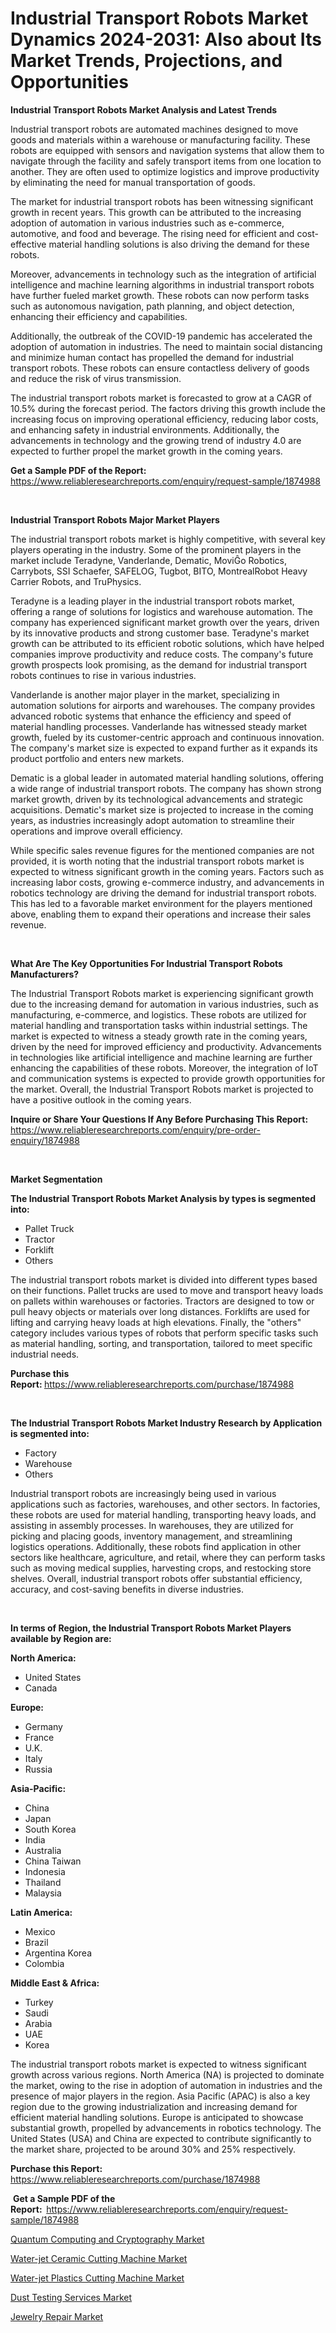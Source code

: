 <p><h1>Industrial Transport Robots Market Dynamics 2024-2031: Also about Its Market Trends, Projections, and Opportunities</h1></p><p><strong>Industrial Transport Robots Market Analysis and Latest Trends</strong></p>
<p><p>Industrial transport robots are automated machines designed to move goods and materials within a warehouse or manufacturing facility. These robots are equipped with sensors and navigation systems that allow them to navigate through the facility and safely transport items from one location to another. They are often used to optimize logistics and improve productivity by eliminating the need for manual transportation of goods.</p><p>The market for industrial transport robots has been witnessing significant growth in recent years. This growth can be attributed to the increasing adoption of automation in various industries such as e-commerce, automotive, and food and beverage. The rising need for efficient and cost-effective material handling solutions is also driving the demand for these robots.</p><p>Moreover, advancements in technology such as the integration of artificial intelligence and machine learning algorithms in industrial transport robots have further fueled market growth. These robots can now perform tasks such as autonomous navigation, path planning, and object detection, enhancing their efficiency and capabilities.</p><p>Additionally, the outbreak of the COVID-19 pandemic has accelerated the adoption of automation in industries. The need to maintain social distancing and minimize human contact has propelled the demand for industrial transport robots. These robots can ensure contactless delivery of goods and reduce the risk of virus transmission.</p><p>The industrial transport robots market is forecasted to grow at a CAGR of 10.5% during the forecast period. The factors driving this growth include the increasing focus on improving operational efficiency, reducing labor costs, and enhancing safety in industrial environments. Additionally, the advancements in technology and the growing trend of industry 4.0 are expected to further propel the market growth in the coming years.</p></p>
<p><strong>Get a Sample PDF of the Report:&nbsp;</strong> <a href="https://www.reliableresearchreports.com/enquiry/request-sample/1874988">https://www.reliableresearchreports.com/enquiry/request-sample/1874988</a></p>
<p>&nbsp;</p>
<p><strong>Industrial Transport Robots Major Market Players</strong></p>
<p><p>The industrial transport robots market is highly competitive, with several key players operating in the industry. Some of the prominent players in the market include Teradyne, Vanderlande, Dematic, MoviĜo Robotics, Carrybots, SSI Schaefer, SAFELOG, Tugbot, BITO, MontrealRobot Heavy Carrier Robots, and TruPhysics.</p><p>Teradyne is a leading player in the industrial transport robots market, offering a range of solutions for logistics and warehouse automation. The company has experienced significant market growth over the years, driven by its innovative products and strong customer base. Teradyne's market growth can be attributed to its efficient robotic solutions, which have helped companies improve productivity and reduce costs. The company's future growth prospects look promising, as the demand for industrial transport robots continues to rise in various industries.</p><p>Vanderlande is another major player in the market, specializing in automation solutions for airports and warehouses. The company provides advanced robotic systems that enhance the efficiency and speed of material handling processes. Vanderlande has witnessed steady market growth, fueled by its customer-centric approach and continuous innovation. The company's market size is expected to expand further as it expands its product portfolio and enters new markets.</p><p>Dematic is a global leader in automated material handling solutions, offering a wide range of industrial transport robots. The company has shown strong market growth, driven by its technological advancements and strategic acquisitions. Dematic's market size is projected to increase in the coming years, as industries increasingly adopt automation to streamline their operations and improve overall efficiency.</p><p>While specific sales revenue figures for the mentioned companies are not provided, it is worth noting that the industrial transport robots market is expected to witness significant growth in the coming years. Factors such as increasing labor costs, growing e-commerce industry, and advancements in robotics technology are driving the demand for industrial transport robots. This has led to a favorable market environment for the players mentioned above, enabling them to expand their operations and increase their sales revenue.</p></p>
<p>&nbsp;</p>
<p><strong>What Are The Key Opportunities For Industrial Transport Robots Manufacturers?</strong></p>
<p><p>The Industrial Transport Robots market is experiencing significant growth due to the increasing demand for automation in various industries, such as manufacturing, e-commerce, and logistics. These robots are utilized for material handling and transportation tasks within industrial settings. The market is expected to witness a steady growth rate in the coming years, driven by the need for improved efficiency and productivity. Advancements in technologies like artificial intelligence and machine learning are further enhancing the capabilities of these robots. Moreover, the integration of IoT and communication systems is expected to provide growth opportunities for the market. Overall, the Industrial Transport Robots market is projected to have a positive outlook in the coming years.</p></p>
<p><strong>Inquire or Share Your Questions If Any Before Purchasing This Report:</strong> <a href="https://www.reliableresearchreports.com/enquiry/pre-order-enquiry/1874988">https://www.reliableresearchreports.com/enquiry/pre-order-enquiry/1874988</a></p>
<p>&nbsp;</p>
<p><strong>Market Segmentation</strong></p>
<p><strong>The Industrial Transport Robots Market Analysis by types is segmented into:</strong></p>
<p><ul><li>Pallet Truck</li><li>Tractor</li><li>Forklift</li><li>Others</li></ul></p>
<p><p>The industrial transport robots market is divided into different types based on their functions. Pallet trucks are used to move and transport heavy loads on pallets within warehouses or factories. Tractors are designed to tow or pull heavy objects or materials over long distances. Forklifts are used for lifting and carrying heavy loads at high elevations. Finally, the "others" category includes various types of robots that perform specific tasks such as material handling, sorting, and transportation, tailored to meet specific industrial needs.</p></p>
<p><strong>Purchase this Report:&nbsp;</strong><a href="https://www.reliableresearchreports.com/purchase/1874988">https://www.reliableresearchreports.com/purchase/1874988</a></p>
<p>&nbsp;</p>
<p><strong>The Industrial Transport Robots Market Industry Research by Application is segmented into:</strong></p>
<p><ul><li>Factory</li><li>Warehouse</li><li>Others</li></ul></p>
<p><p>Industrial transport robots are increasingly being used in various applications such as factories, warehouses, and other sectors. In factories, these robots are used for material handling, transporting heavy loads, and assisting in assembly processes. In warehouses, they are utilized for picking and placing goods, inventory management, and streamlining logistics operations. Additionally, these robots find application in other sectors like healthcare, agriculture, and retail, where they can perform tasks such as moving medical supplies, harvesting crops, and restocking store shelves. Overall, industrial transport robots offer substantial efficiency, accuracy, and cost-saving benefits in diverse industries.</p></p>
<p>&nbsp;</p>
<p><strong>In terms of Region, the Industrial Transport Robots Market Players available by Region are:</strong></p>
<p>
    <p> <strong> North America: </strong>
        <ul>
            <li>United States</li>
            <li>Canada</li>
        </ul>
        </p> 
    <p> <strong> Europe: </strong>
        <ul>
            <li>Germany</li>
            <li>France</li>
            <li>U.K.</li>
            <li>Italy</li>
            <li>Russia</li>
        </ul>
        </p> 
    <p> <strong> Asia-Pacific: </strong>
        <ul>
            <li>China</li>
            <li>Japan</li>
            <li>South Korea</li>
            <li>India</li>
            <li>Australia</li>
            <li>China Taiwan</li>
            <li>Indonesia</li>
            <li>Thailand</li>
            <li>Malaysia</li>
        </ul>
        </p> 
    <p> <strong> Latin America: </strong>
        <ul>
            <li>Mexico</li>
            <li>Brazil</li>
            <li>Argentina Korea</li>
            <li>Colombia</li>
        </ul>
        </p> 
    <p> <strong> Middle East & Africa: </strong>
        <ul>
            <li>Turkey</li>
            <li>Saudi</li>
            <li>Arabia</li>
            <li>UAE</li>
            <li>Korea</li>
        </ul>
    </p>
    </p>
<p><p>The industrial transport robots market is expected to witness significant growth across various regions. North America (NA) is projected to dominate the market, owing to the rise in adoption of automation in industries and the presence of major players in the region. Asia Pacific (APAC) is also a key region due to the growing industrialization and increasing demand for efficient material handling solutions. Europe is anticipated to showcase substantial growth, propelled by advancements in robotics technology. The United States (USA) and China are expected to contribute significantly to the market share, projected to be around 30% and 25% respectively.</p></p>
<p><strong>Purchase this Report: </strong><a href="https://www.reliableresearchreports.com/purchase/1874988">https://www.reliableresearchreports.com/purchase/1874988</a></p>
<p>&nbsp;<strong>Get a Sample PDF of the Report:&nbsp;&nbsp;</strong><a href="https://www.reliableresearchreports.com/enquiry/request-sample/1874988">https://www.reliableresearchreports.com/enquiry/request-sample/1874988</a></p>
<p><strong></strong></p>
<p><p><a href="https://medium.com/@v25590012/quantum-computing-and-cryptography-market-size-market-outlook-and-market-forecast-2023-to-2030-d6863625df3f">Quantum Computing and Cryptography Market</a></p><p><a href="https://github.com/GroverBarry/Market-Research-Report-List-3/blob/main/water-jet-ceramic-cutting-machine-market.md">Water-jet Ceramic Cutting Machine Market</a></p><p><a href="https://github.com/RickHolmes3/Market-Research-Report-List-2/blob/main/water-jet-plastics-cutting-machine-market.md">Water-jet Plastics Cutting Machine Market</a></p><p><a href="https://medium.com/@v25590012/dust-testing-services-market-size-cagr-trends-2024-2030-261ec4fdccec">Dust Testing Services Market</a></p><p><a href="https://medium.com/@v25590012/jewelry-repair-market-comprehensive-assessment-by-type-application-and-geography-742ad60fb6d1">Jewelry Repair Market</a></p></p>